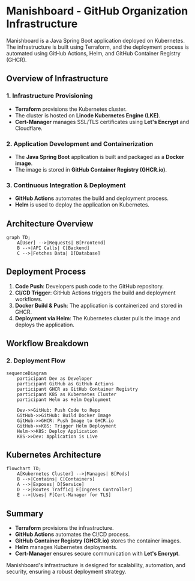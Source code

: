 # Manishboard - GitHub Organization Infrastructure

Manishboard is a Java Spring Boot application deployed on Kubernetes. The infrastructure is built using Terraform, and the deployment process is automated using GitHub Actions, Helm, and GitHub Container Registry (GHCR).

## Overview of Infrastructure

### 1. **Infrastructure Provisioning**
- **Terraform** provisions the Kubernetes cluster.
- The cluster is hosted on **Linode Kubernetes Engine (LKE)**.
- **Cert-Manager** manages SSL/TLS certificates using **Let's Encrypt** and Cloudflare.

### 2. **Application Development and Containerization**
- The **Java Spring Boot** application is built and packaged as a **Docker image**.
- The image is stored in **GitHub Container Registry (GHCR.io)**.

### 3. **Continuous Integration & Deployment**
- **GitHub Actions** automates the build and deployment process.
- **Helm** is used to deploy the application on Kubernetes.

## Architecture Overview
```mermaid
graph TD;
    A[User] -->|Requests| B[Frontend]
    B -->|API Calls| C[Backend]
    C -->|Fetches Data| D[Database]
```

## Deployment Process
1. **Code Push**: Developers push code to the GitHub repository.
2. **CI/CD Trigger**: GitHub Actions triggers the build and deployment workflows.
3. **Docker Build & Push**: The application is containerized and stored in GHCR.
4. **Deployment via Helm**: The Kubernetes cluster pulls the image and deploys the application.
## Workflow Breakdown

### 2. **Deployment Flow**
```mermaid
sequenceDiagram
    participant Dev as Developer
    participant GitHub as GitHub Actions
    participant GHCR as GitHub Container Registry
    participant K8S as Kubernetes Cluster
    participant Helm as Helm Deployment

    Dev->>GitHub: Push Code to Repo
    GitHub->>GitHub: Build Docker Image
    GitHub->>GHCR: Push Image to GHCR.io
    GitHub->>K8S: Trigger Helm Deployment
    Helm->>K8S: Deploy Application
    K8S->>Dev: Application is Live
```

## Kubernetes Architecture
```mermaid
flowchart TD;
    A[Kubernetes Cluster] -->|Manages| B[Pods]
    B -->|Contains| C[Containers]
    A -->|Exposes| D[Service]
    D -->|Routes Traffic| E[Ingress Controller]
    E -->|Uses| F[Cert-Manager for TLS]
```

## Summary
- **Terraform** provisions the infrastructure.
- **GitHub Actions** automates the CI/CD process.
- **GitHub Container Registry (GHCR.io)** stores the container images.
- **Helm** manages Kubernetes deployments.
- **Cert-Manager** ensures secure communication with **Let's Encrypt**.

Manishboard's infrastructure is designed for scalability, automation, and security, ensuring a robust deployment strategy.

